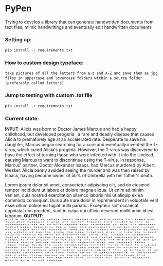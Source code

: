 # PyPen
Trying to develop a library that can generate handwritten documents from text files, mimic handwritings and eventually edit handwritten documents

### Setting up:

```bash
pip install -r requirements.txt
```

### How to custom design typeface:
    take pictures of all the letters from a-z and A-Z and save them as jpg files in uppercase and lowercase folders within a source folder (preferably called letters)

### Jump to testing with custom .txt file

```bash
pip install -r requirements.txt
```

### Current state:
**INPUT**:
Alicia was born to Doctor James Marcus and had a happy childhood, but developed progeria , a rare and deadly disease that caused Alicia to prematurely age at an accelerated rate. Desperate to save his daughter, Marcus began searching for a cure and eventually invented the T-virus, which cured Alicia's progeria. However, the T-virus was discovered to have the effect of turning those who were infected with it into the Undead, causing Marcus to want to discontinue using the T-virus. In response, Marcus' partner, Doctor Alexander Isaacs, had Marcus murdered by Albert Wesker. Alicia barely avoided seeing the murder and was then raised by Isaacs, having become owner of 50% of Umbrella with her father's death.

Lorem ipsum dolor sit amet, consectetur adipiscing elit, sed do eiusmod tempor incididunt ut labore et dolore magna aliqua. Ut enim ad minim veniam, quis nostrud exercitation ullamco laboris nisi ut aliquip ex ea commodo consequat. Duis aute irure dolor in reprehenderit in voluptate velit esse cillum dolore eu fugiat nulla pariatur. Excepteur sint occaecat cupidatat non proident, sunt in culpa qui officia deserunt mollit anim id est laborum.
**OUTPUT**:
![alt text](https://github.com/atharva-naik/pypen/blob/main/handwritten-doc.png?raw=true)